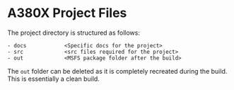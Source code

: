 # A380X Project Files

The project directory is structured as follows:

```
- docs            <Specific docs for the project>
- src             <src files required for the project>
- out             <MSFS package folder after the build>
```

The `out` folder can be deleted as it is completely recreated during the build. This is essentially a clean build.
